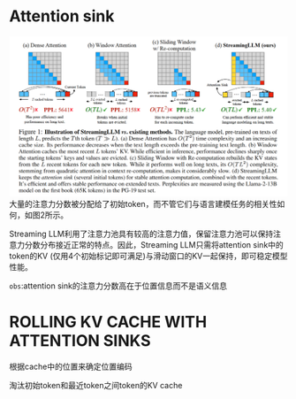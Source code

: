 # Attention sink
![alt text](image.png)
大量的注意力分数被分配给了初始token，而不管它们与语言建模任务的相关性如何，如图2所示。

Streaming LLM利用了注意力池具有较高的注意力值，保留注意力池可以保持注意力分数分布接近正常的特点。因此，Streaming LLM只需将attention sink中的token的KV (仅用4个初始标记即可满足)与滑动窗口的KV一起保持，即可稳定模型性能。

`obs`:attention sink的注意力分数高在于位置信息而不是语义信息

# ROLLING KV CACHE WITH ATTENTION SINKS
根据cache中的位置来确定位置编码

淘汰初始token和最近token之间token的KV cache



